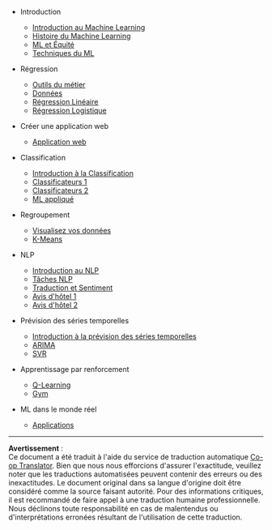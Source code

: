 <!--
CO_OP_TRANSLATOR_METADATA:
{
  "original_hash": "68dd06c685f6ce840e0acfa313352e7c",
  "translation_date": "2025-09-03T23:13:30+00:00",
  "source_file": "docs/_sidebar.md",
  "language_code": "fr"
}
-->
- Introduction
  - [Introduction au Machine Learning](../1-Introduction/1-intro-to-ML/README.md)
  - [Histoire du Machine Learning](../1-Introduction/2-history-of-ML/README.md)
  - [ML et Équité](../1-Introduction/3-fairness/README.md)
  - [Techniques du ML](../1-Introduction/4-techniques-of-ML/README.md)

- Régression
  - [Outils du métier](../2-Regression/1-Tools/README.md)
  - [Données](../2-Regression/2-Data/README.md)
  - [Régression Linéaire](../2-Regression/3-Linear/README.md)
  - [Régression Logistique](../2-Regression/4-Logistic/README.md)

- Créer une application web
  - [Application web](../3-Web-App/1-Web-App/README.md)

- Classification
  - [Introduction à la Classification](../4-Classification/1-Introduction/README.md)
  - [Classificateurs 1](../4-Classification/2-Classifiers-1/README.md)
  - [Classificateurs 2](../4-Classification/3-Classifiers-2/README.md)
  - [ML appliqué](../4-Classification/4-Applied/README.md)

- Regroupement
  - [Visualisez vos données](../5-Clustering/1-Visualize/README.md)
  - [K-Means](../5-Clustering/2-K-Means/README.md)

- NLP
  - [Introduction au NLP](../6-NLP/1-Introduction-to-NLP/README.md)
  - [Tâches NLP](../6-NLP/2-Tasks/README.md)
  - [Traduction et Sentiment](../6-NLP/3-Translation-Sentiment/README.md)
  - [Avis d'hôtel 1](../6-NLP/4-Hotel-Reviews-1/README.md)
  - [Avis d'hôtel 2](../6-NLP/5-Hotel-Reviews-2/README.md)

- Prévision des séries temporelles
  - [Introduction à la prévision des séries temporelles](../7-TimeSeries/1-Introduction/README.md)
  - [ARIMA](../7-TimeSeries/2-ARIMA/README.md)
  - [SVR](../7-TimeSeries/3-SVR/README.md)

- Apprentissage par renforcement
  - [Q-Learning](../8-Reinforcement/1-QLearning/README.md)
  - [Gym](../8-Reinforcement/2-Gym/README.md)

- ML dans le monde réel
  - [Applications](../9-Real-World/1-Applications/README.md)

---

**Avertissement** :  
Ce document a été traduit à l'aide du service de traduction automatique [Co-op Translator](https://github.com/Azure/co-op-translator). Bien que nous nous efforcions d'assurer l'exactitude, veuillez noter que les traductions automatisées peuvent contenir des erreurs ou des inexactitudes. Le document original dans sa langue d'origine doit être considéré comme la source faisant autorité. Pour des informations critiques, il est recommandé de faire appel à une traduction humaine professionnelle. Nous déclinons toute responsabilité en cas de malentendus ou d'interprétations erronées résultant de l'utilisation de cette traduction.